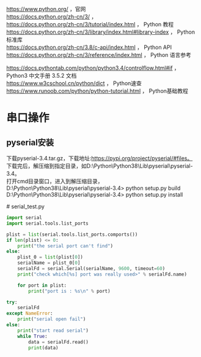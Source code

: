 ﻿https://www.python.org/ ，官网  
https://docs.python.org/zh-cn/3/ ，  
https://docs.python.org/zh-cn/3/tutorial/index.html ， Python 教程  
https://docs.python.org/zh-cn/3/library/index.html#library-index ， Python 标准库  
https://docs.python.org/zh-cn/3.8/c-api/index.html ， Python API  
https://docs.python.org/zh-cn/3/reference/index.html ， Python 语言参考  

https://docs.pythontab.com/python/python3.4/controlflow.html#if ， Python3 中文手册 3.5.2 文档  
https://www.w3cschool.cn/python/dict ， Python速查  
https://www.runoob.com/python/python-tutorial.html ， Python基础教程  


# 串口操作
## pyserial安装  
下载pyserial-3.4.tar.gz，下载地址:https://pypi.org/project/pyserial/#files。  
下载完后，解压缩到指定目录，如D:\Python\Python38\Lib\pyserial\pyserial-3.4。  
打开cmd目录窗口，进入到解压缩目录，  
D:\Python\Python38\Lib\pyserial\pyserial-3.4> python setup.py build  
D:\Python\Python38\Lib\pyserial\pyserial-3.4> python setup.py install  

\# serial_test.py  
``` Python
import serial
import serial.tools.list_ports

plist = list(serial.tools.list_ports.comports())
if len(plist) <= 0:
    print("the serial port can't find")
else:
    plist_0 = list(plist[0])
    serialName = plist_0[0]
    serialFd = serial.Serial(serialName, 9600, timeout=60)
    print("check which[%s] port was really used>" % serialFd.name)

    for port in plist:
        print("port is : %s\n" % port)

try:
    serialFd
except NameError:
    print("serial open fail")
else:
    print("start read serial")
    while True:
        data = serialFd.read()
        print(data)
```

